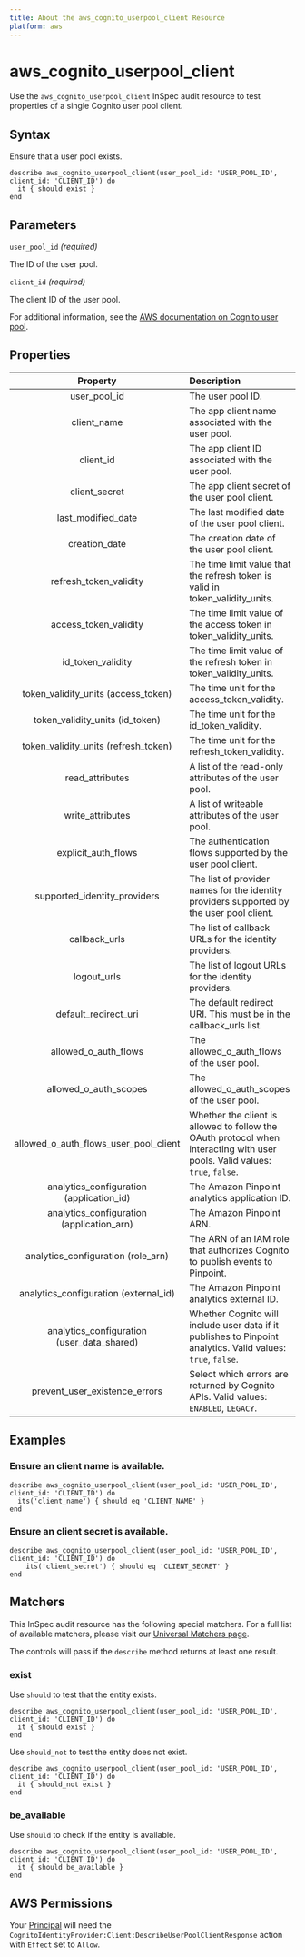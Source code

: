 ```yaml
---
title: About the aws_cognito_userpool_client Resource
platform: aws
---
```


# aws_cognito_userpool_client

Use the `aws_cognito_userpool_client` InSpec audit resource to test properties of a single Cognito user pool client.

## Syntax

Ensure that a user pool exists.

    describe aws_cognito_userpool_client(user_pool_id: 'USER_POOL_ID', client_id: 'CLIENT_ID') do
      it { should exist }
    end

## Parameters

`user_pool_id` _(required)_

The ID of the user pool.

`client_id` _(required)_

The client ID of the user pool.

For additional information, see the [AWS documentation on Cognito user pool](https://docs.aws.amazon.com/AWSCloudFormation/latest/UserGuide/aws-resource-cognito-userpoolclient.html).

## Properties

| Property | Description |
| :---: | :--- |
| user_pool_id | The user pool ID. |
| client_name | The app client name associated with the user pool. |
| client_id | The app client ID associated with the user pool. |
| client_secret | The app client secret of the user pool client. |
| last_modified_date | The last modified date of the user pool client. |
| creation_date | The creation date of the user pool client. |
| refresh_token_validity | The time limit value that the refresh token is valid in token_validity_units. |
| access_token_validity | The time limit value of the access token in token_validity_units. |
| id_token_validity | The time limit value of the refresh token in token_validity_units. |
| token_validity_units (access_token) | The time unit for the access_token_validity. |
| token_validity_units (id_token) | The time unit for the id_token_validity. |
| token_validity_units (refresh_token) | The time unit for the refresh_token_validity. |
| read_attributes | A list of the read-only attributes of the user pool. |
| write_attributes | A list of writeable attributes of the user pool. |
| explicit_auth_flows | The authentication flows supported by the user pool client. |
| supported_identity_providers | The list of provider names for the identity providers supported by the user pool client. |
| callback_urls | The list of callback URLs for the identity providers. |
| logout_urls | The list of logout URLs for the identity providers. |
| default_redirect_uri | The default redirect URI. This must be in the callback_urls list. |
| allowed_o_auth_flows | The allowed_o_auth_flows of the user pool. |
| allowed_o_auth_scopes | The allowed_o_auth_scopes of the user pool. |
| allowed_o_auth_flows_user_pool_client | Whether the client is allowed to follow the OAuth protocol when interacting with user pools. Valid values: `true`, `false`. |
| analytics_configuration (application_id) | The Amazon Pinpoint analytics application ID. |
| analytics_configuration (application_arn) | The Amazon Pinpoint ARN. |
| analytics_configuration (role_arn) | The ARN of an IAM role that authorizes Cognito to publish events to Pinpoint. |
| analytics_configuration (external_id) | The Amazon Pinpoint analytics external ID. |
| analytics_configuration (user_data_shared) | Whether Cognito will include user data if it publishes to Pinpoint analytics. Valid values: `true`, `false`. |
| prevent_user_existence_errors | Select which errors are returned by Cognito APIs. Valid values: `ENABLED`, `LEGACY`. |

## Examples

### Ensure an client name is available.

    describe aws_cognito_userpool_client(user_pool_id: 'USER_POOL_ID', client_id: 'CLIENT_ID') do
      its('client_name') { should eq 'CLIENT_NAME' }
    end

### Ensure an client secret is available.

    describe aws_cognito_userpool_client(user_pool_id: 'USER_POOL_ID', client_id: 'CLIENT_ID') do
        its('client_secret') { should eq 'CLIENT_SECRET' }
    end

## Matchers

This InSpec audit resource has the following special matchers. For a full list of available matchers, please visit our [Universal Matchers page](https://www.inspec.io/docs/reference/matchers/).

The controls will pass if the `describe` method returns at least one result.

### exist

Use `should` to test that the entity exists.

    describe aws_cognito_userpool_client(user_pool_id: 'USER_POOL_ID', client_id: 'CLIENT_ID') do
      it { should exist }
    end

Use `should_not` to test the entity does not exist.

    describe aws_cognito_userpool_client(user_pool_id: 'USER_POOL_ID', client_id: 'CLIENT_ID') do
      it { should_not exist }
    end

### be_available

Use `should` to check if the entity is available.

    describe aws_cognito_userpool_client(user_pool_id: 'USER_POOL_ID', client_id: 'CLIENT_ID') do
      it { should be_available }
    end

## AWS Permissions

Your [Principal](https://docs.aws.amazon.com/IAM/latest/UserGuide/intro-structure.html#intro-structure-principal) will need the `CognitoIdentityProvider:Client:DescribeUserPoolClientResponse` action with `Effect` set to `Allow`.
